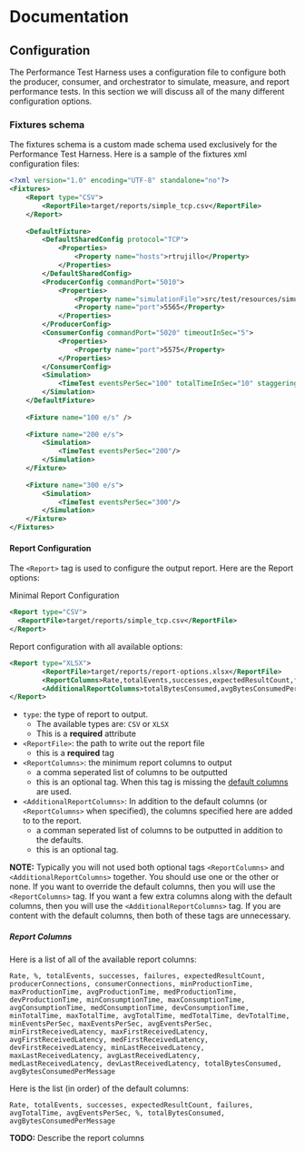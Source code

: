# Documentation

## Configuration

The Performance Test Harness uses a configuration file to configure both the producer, consumer, and orchestrator to simulate, measure, and report performance tests. In this section we will discuss all of the many different configuration options.

### Fixtures schema

The fixtures schema is a custom made schema used exclusively for the Performance Test Harness. Here is a sample of the fixtures xml configuration files:

``` xml
<?xml version="1.0" encoding="UTF-8" standalone="no"?>
<Fixtures>
	<Report type="CSV">
		<ReportFile>target/reports/simple_tcp.csv</ReportFile>
	</Report>
	
	<DefaultFixture>
		<DefaultSharedConfig protocol="TCP">
			<Properties>
				<Property name="hosts">rtrujillo</Property>
			</Properties>
		</DefaultSharedConfig>
		<ProducerConfig commandPort="5010">
			<Properties>
				<Property name="simulationFile">src/test/resources/simulations/county_envelopes_1000_points.csv</Property>
				<Property name="port">5565</Property>
			</Properties>
		</ProducerConfig>
		<ConsumerConfig commandPort="5020" timeoutInSec="5">
			<Properties>
				<Property name="port">5575</Property>
			</Properties>
		</ConsumerConfig>
		<Simulation>
			<TimeTest eventsPerSec="100" totalTimeInSec="10" staggeringInterval="10" />
		</Simulation>
	</DefaultFixture>
	
	<Fixture name="100 e/s" />
	
	<Fixture name="200 e/s">
		<Simulation>
			<TimeTest eventsPerSec="200"/>
		</Simulation>
	</Fixture>
	
	<Fixture name="300 e/s">
		<Simulation>
			<TimeTest eventsPerSec="300"/>
		</Simulation>
	</Fixture>
</Fixtures>
```
#### Report Configuration

The `<Report>` tag is used to configure  the output report. Here are the Report options:

Minimal Report Configuration
``` xml
<Report type="CSV">
  <ReportFile>target/reports/simple_tcp.csv</ReportFile>
</Report>
```

Report configuration with all available options:
``` xml
<Report type="XLSX">
		<ReportFile>target/reports/report-options.xlsx</ReportFile>
		<ReportColumns>Rate,totalEvents,successes,expectedResultCount,failures</ReportColumns>
		<AdditionalReportColumns>totalBytesConsumed,avgBytesConsumedPerMessage</AdditionalReportColumns>
</Report>
``` 

- `type`: the type of report to output.
   - The available types are: `CSV` or `XLSX`
   - This is a <b>required</b> attribute 
- `<ReportFile>`: the path to write out the report file
  - this is a <b>required</b> tag
- `<ReportColumns>`: the minimum report columns to output
  - a comma seperated list of columns to be outputted
  - this is an optional tag. When this tag is missing the [default columns](#report-columns) are used.
- `<AdditionalReportColumns>`: In addition to the default columns (or `<ReportColumns>` when specified), the columns specified here are added to to the report.
  - a comman seperated list of columns to be outputted in addition to the defaults.
  - this is an optional tag.
  
<b>NOTE:</B> Typically you will not used both optional tags `<ReportColumns>` and `<AdditionalReportColumns>` together. You should use one or the other or none. If you want to override the default columns, then you will use the  `<ReportColumns>` tag. If you want a few extra columns along with the default columns, then you will use the `<AdditionalReportColumns>` tag. If you are content with the default columns, then both of these tags are unnecessary.

##### Report Columns

Here is a list of all of the available report columns:
```
Rate, %, totalEvents, successes, failures, expectedResultCount, producerConnections, consumerConnections, minProductionTime, maxProductionTime, avgProductionTime, medProductionTime, devProductionTime, minConsumptionTime, maxConsumptionTime, avgConsumptionTime, medConsumptionTime, devConsumptionTime, minTotalTime, maxTotalTime, avgTotalTime, medTotalTime, devTotalTime, minEventsPerSec, maxEventsPerSec, avgEventsPerSec, minFirstReceivedLatency, maxFirstReceivedLatency, avgFirstReceivedLatency, medFirstReceivedLatency, devFirstReceivedLatency, minLastReceivedLatency, maxLastReceivedLatency, avgLastReceivedLatency, medLastReceivedLatency, devLastReceivedLatency, totalBytesConsumed, avgBytesConsumedPerMessage
```

Here is the list (in order) of the default columns:
```
Rate, totalEvents, successes, expectedResultCount, failures, avgTotalTime, avgEventsPerSec, %, totalBytesConsumed, avgBytesConsumedPerMessage
```

<b>TODO:</b> Describe the report columns
